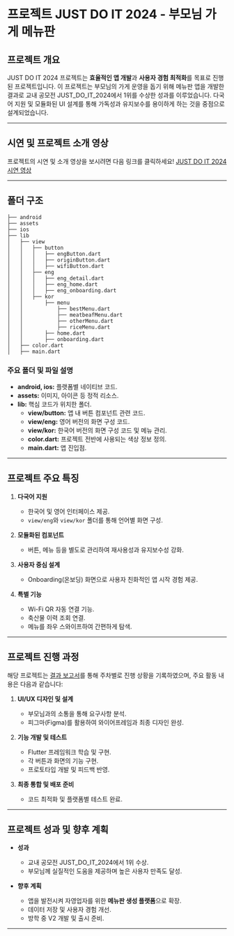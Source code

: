 # 프로젝트 JUST DO IT 2024 - 부모님 가게 메뉴판

## 프로젝트 개요

JUST DO IT 2024 프로젝트는 **효율적인 앱 개발**과 **사용자 경험 최적화**를 목표로 진행된 프로젝트입니다. 이 프로젝트는 부모님의 가게 운영을 돕기 위해 메뉴판 앱을 개발한 결과로 교내 공모전 JUST_DO_IT_2024에서 1위를 수상한 성과를 이루었습니다. 다국어 지원 및 모듈화된 UI 설계를 통해 가독성과 유지보수를 용이하게 하는 것을 중점으로 설계되었습니다.

---


## 시연 및 프로젝트 소개 영상
프로젝트의 시연 및 소개 영상을 보시려면 다음 링크를 클릭하세요!
[JUST DO IT 2024 시연 영상](https://youtube.com/watch?v=spgDpSugROI)

---

## 폴더 구조

```
├── android
├── assets
├── ios
├── lib
│   ├── view
│   │   ├── button
│   │   │   ├── engButton.dart
│   │   │   ├── originButton.dart
│   │   │   ├── wifiButton.dart
│   │   ├── eng
│   │   │   ├── eng_detail.dart
│   │   │   ├── eng_home.dart
│   │   │   ├── eng_onboarding.dart
│   │   ├── kor
│   │       ├── menu
│   │           ├── bestMenu.dart
│   │           ├── meatbeafMenu.dart
│   │           ├── otherMenu.dart
│   │           ├── riceMenu.dart
│   │       ├── home.dart
│   │       ├── onboarding.dart
│   ├── color.dart
│   ├── main.dart
```

### 주요 폴더 및 파일 설명
- **android, ios:** 플랫폼별 네이티브 코드.
- **assets:** 이미지, 아이콘 등 정적 리소스.
- **lib:** 핵심 코드가 위치한 폴더.
  - **view/button:** 앱 내 버튼 컴포넌트 관련 코드.
  - **view/eng:** 영어 버전의 화면 구성 코드.
  - **view/kor:** 한국어 버전의 화면 구성 코드 및 메뉴 관리.
  - **color.dart:** 프로젝트 전반에 사용되는 색상 정보 정의.
  - **main.dart:** 앱 진입점.

---

## 프로젝트 주요 특징

1. **다국어 지원**
   - 한국어 및 영어 인터페이스 제공.
   - `view/eng`와 `view/kor` 폴더를 통해 언어별 화면 구성.

2. **모듈화된 컴포넌트**
   - 버튼, 메뉴 등을 별도로 관리하여 재사용성과 유지보수성 강화.

3. **사용자 중심 설계**
   - Onboarding(온보딩) 화면으로 사용자 친화적인 앱 시작 경험 제공.

4. **특별 기능**
   - Wi-Fi QR 자동 연결 기능.
   - 축산물 이력 조회 연결.
   - 메뉴를 좌우 스와이프하여 간편하게 탐색.

---

## 프로젝트 진행 과정

해당 프로젝트는 [결과 보고서](https://github.com/user-attachments/files/18238808/_JUST_DO_IT_2024_._.pdf)를 통해 주차별로 진행 상황을 기록하였으며, 주요 활동 내용은 다음과 같습니다:

1. **UI/UX 디자인 및 설계**
   - 부모님과의 소통을 통해 요구사항 분석.
   - 피그마(Figma)를 활용하여 와이어프레임과 최종 디자인 완성.

2. **기능 개발 및 테스트**
   - Flutter 프레임워크 학습 및 구현.
   - 각 버튼과 화면의 기능 구현.
   - 프로토타입 개발 및 피드백 반영.

3. **최종 통합 및 배포 준비**
   - 코드 최적화 및 플랫폼별 테스트 완료.


---

## 프로젝트 성과 및 향후 계획
- **성과**
  - 교내 공모전 JUST_DO_IT_2024에서 1위 수상.
  - 부모님께 실질적인 도움을 제공하며 높은 사용자 만족도 달성.

- **향후 계획**
  - 앱을 발전시켜 자영업자를 위한 **메뉴판 생성 플랫폼**으로 확장.
  - 데이터 저장 및 사용자 경험 개선.
  - 방학 중 V2 개발 및 출시 준비.

---

